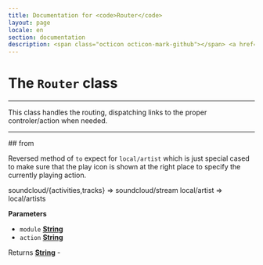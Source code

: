 ```yaml
---
title: Documentation for <code>Router</code>
layout: page
locale: en
section: documentation
description: <span class="octicon octicon-mark-github"></span> <a href="https://github.com/daplayer/daplayer/tree/master/app/router.js">See the app/router.js file on GitHub</a>
---
```

# The `Router` class
<hr>

This class handles the routing, dispatching links to the
proper controler/action when needed.

<hr>
## from

Reversed method of `to` expect for `local/artist` which is
just special cased to make sure that the play icon is shown
at the right place to specify the currently playing action.

soundcloud/{activities,tracks} => soundcloud/stream
local/artist                   => local/artists

**Parameters**

-   `module` **[String](https://developer.mozilla.org/en-US/docs/Web/JavaScript/Reference/Global_Objects/String)**
-   `action` **[String](https://developer.mozilla.org/en-US/docs/Web/JavaScript/Reference/Global_Objects/String)**

Returns **[String](https://developer.mozilla.org/en-US/docs/Web/JavaScript/Reference/Global_Objects/String)** -
